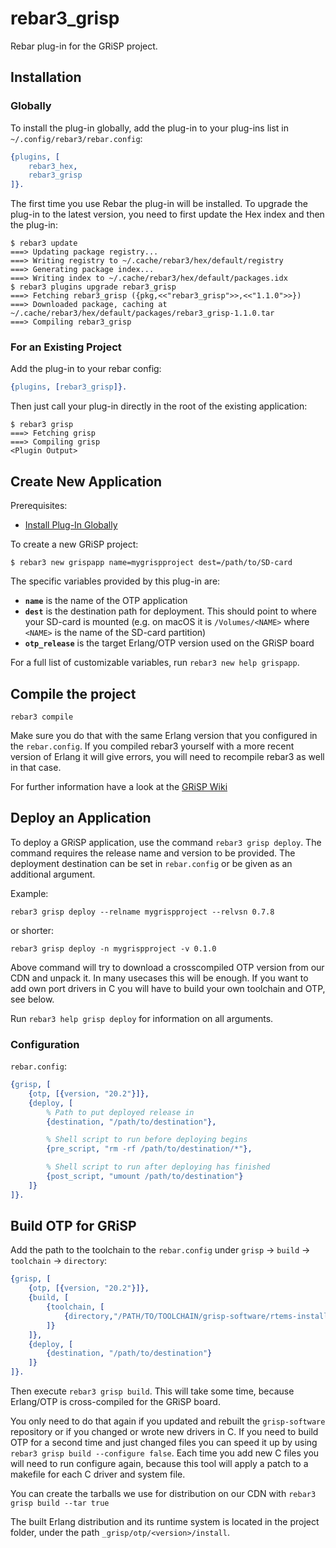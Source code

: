 # rebar3_grisp

Rebar plug-in for the GRiSP project.

## Installation

### Globally

To install the plug-in globally, add the plug-in to your plug-ins list in
`~/.config/rebar3/rebar.config`:

```erlang
{plugins, [
    rebar3_hex,
    rebar3_grisp
]}.
```

The first time you use Rebar the plug-in will be installed. To upgrade the plug-in to the latest version, you need to first update the Hex index and then the plug-in:

```
$ rebar3 update
===> Updating package registry...
===> Writing registry to ~/.cache/rebar3/hex/default/registry
===> Generating package index...
===> Writing index to ~/.cache/rebar3/hex/default/packages.idx
$ rebar3 plugins upgrade rebar3_grisp
===> Fetching rebar3_grisp ({pkg,<<"rebar3_grisp">>,<<"1.1.0">>})
===> Downloaded package, caching at ~/.cache/rebar3/hex/default/packages/rebar3_grisp-1.1.0.tar
===> Compiling rebar3_grisp
```

### For an Existing Project

Add the plug-in to your rebar config:

```erlang
{plugins, [rebar3_grisp]}.
```

Then just call your plug-in directly in the root of the existing application:

```
$ rebar3 grisp
===> Fetching grisp
===> Compiling grisp
<Plugin Output>
```

## Create New Application

Prerequisites:

* [Install Plug-In Globally](#globally)

To create a new GRiSP project:

```
$ rebar3 new grispapp name=mygrispproject dest=/path/to/SD-card
```

The specific variables provided by this plug-in are:

* **`name`** is the name of the OTP application
* **`dest`** is the destination path for deployment. This should point to where
  your SD-card is mounted (e.g. on macOS it is `/Volumes/<NAME>` where `<NAME>`
  is the name of the SD-card partition)
* **`otp_release`** is the target Erlang/OTP version used on the GRiSP board

For a full list of customizable variables, run `rebar3 new help grispapp`.

## Compile the project

```rebar3 compile```

Make sure you do that with the same Erlang version that you configured in the `rebar.config`. If you compiled rebar3 yourself with a more recent version of Erlang it will give errors, you will need to recompile rebar3 as well in that case.

For further information have a look at the [GRiSP Wiki](https://github.com/grisp/grisp/wiki)

## Deploy an Application

To deploy a GRiSP application, use the command `rebar3 grisp deploy`. The
command requires the release name and version to be provided. The deployment
destination can be set in `rebar.config` or be given as an additional argument.

Example:

```
rebar3 grisp deploy --relname mygrispproject --relvsn 0.7.8
```

or shorter:

```
rebar3 grisp deploy -n mygrispproject -v 0.1.0
```

Above command will try to download a crosscompiled OTP version from our CDN and unpack it. In many usecases this will be enough. If you want to add own port drivers in C you will have to build your own toolchain and OTP, see below.

Run `rebar3 help grisp deploy` for information on all arguments.

### Configuration

`rebar.config`:

```erlang
{grisp, [
    {otp, [{version, "20.2"}]},
    {deploy, [
        % Path to put deployed release in
        {destination, "/path/to/destination"},

        % Shell script to run before deploying begins
        {pre_script, "rm -rf /path/to/destination/*"},

        % Shell script to run after deploying has finished
        {post_script, "umount /path/to/destination"}
    ]}
]}.
```

## Build OTP for GRiSP

Add the path to the toolchain to the `rebar.config` under `grisp` → `build` → `toolchain` → `directory`:

```erlang
{grisp, [
    {otp, [{version, "20.2"}]},
    {build, [
        {toolchain, [
            {directory,"/PATH/TO/TOOLCHAIN/grisp-software/rtems-install/rtems-4.12"}]}
        ]}
    ]},
    {deploy, [
        {destination, "/path/to/destination"}
    ]}
]}.
```

Then execute `rebar3 grisp build`. This will take some time, because Erlang/OTP is cross-compiled for the GRiSP board.

You only need to do that again if you updated and rebuilt the `grisp-software` repository or if you changed or wrote new drivers in C. If you need to build OTP for a second time and just changed files you can speed it up by using `rebar3 grisp build --configure false`. Each time you add new C files you will need to run configure again, because this tool will apply a patch to a makefile for each C driver and system file.

You can create the tarballs we use for distribution on our CDN with `rebar3 grisp build --tar true`

The built Erlang distribution and its runtime system is located in the project
folder, under the path `_grisp/otp/<version>/install`.
